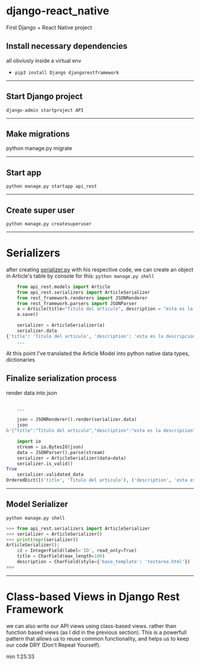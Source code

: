 # django-react_native
 First Django + React Native project

## Install necessary dependencies
all obviusly inside a virtual env
- `pip3 install Django djangorestframework`

---

## Start Django project
`django-admin startproject API`

---

## Make migrations
python manage.py migrate

---

## Start app
`python manage.py startapp api_rest`

---

## Create super user 
`python manage.py createsuperuser`

--- 

# Serializers
after creating [serializer.py](./API/api_rest/serializers.py) with his respective code, we can create an object in Article's table by console
for this:
`python manage.py shell`
```python
    from api_rest.models import Article
    from api_rest.serializers import ArticleSerializer
    from rest_framework.renderers import JSONRenderer
    from rest_framework.parsers import JSONParser
    a = Article(title="Titulo del articulo", description = "esta es la descripcion")
    a.save()

    serializer = ArticleSerializer(a)
    serializer.data
{'title': 'Titulo del articulo', 'description': 'esta es la descripcion'}
    ...
```
At this point I've translated the Article Model into python native data types, dictionaries

## Finalize serialization process
render data into json
```python

    ...

    json = JSONRenderer().render(serializer.data)
    json
b'{"title":"Titulo del articulo","description":"esta es la descripcion"}'

    import io
    stream = io.BytesIO(json) 
    data = JSONParser().parse(stream) 
    serializer = ArticleSerializer(data=data)
    serializer.is_valid()
True
    serializer.validated_data
OrderedDict([('title', 'Titulo del articulo'), ('description', 'esta es la descripcion')])
```

---

## Model Serializer
`python manage.py shell`
```python
>>> from api_rest.serializers import ArticleSerializer
>>> serializer = ArticleSerializer()
>>> print(repr(serializer)) 
ArticleSerializer():
    id = IntegerField(label='ID', read_only=True)
    title = CharField(max_length=100)
    description = CharField(style={'base_template': 'textarea.html'})
>>> 
```

---

# Class-based Views in Django Rest Framework
we can also write our API views using class-based views. rather than function based views (as I did in the previous section).
This is a powerfull pattern that allows us to reuse common functionality, and helps us to keep our code DRY (Don't Repeat Yourself).

min 1:25:33